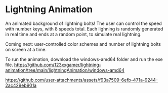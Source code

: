 # Lightning Animation
An animated background of lightning bolts! The user can control the speed with number keys, with 8 speeds total. Each lighning is randomly generated in real time and ends at a random point, to simulate real lightning.

Coming next: user-controlled color schemes and number of lightning bolts on screen at a time.

To run the animation, download the windows-amd64 folder and run the exe file. https://github.com/123xxgamer/lightning-animation/tree/main/lightningAnimation/windows-amd64



https://github.com/user-attachments/assets/f93a7509-6efb-471a-9244-2ac429eb901a

